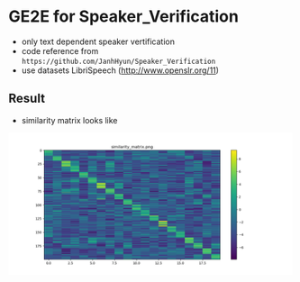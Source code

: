 # GE2E for Speaker_Verification
- only text dependent speaker vertification
- code reference from ```https://github.com/JanhHyun/Speaker_Verification```
- use datasets LibriSpeech (http://www.openslr.org/11)
## Result
- similarity matrix looks like
<img src= result/similarity.png width="600" >
